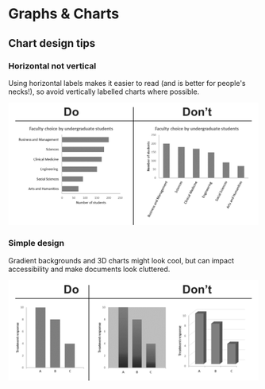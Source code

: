 # Graphs & Charts

## Chart design tips

### Horizontal not vertical

Using horizontal labels makes it easier to read \(and is better for people's necks!\), so avoid vertically labelled charts where possible.

![Credit: crastina.se](../.gitbook/assets/image%20%282%29.png)

### Simple design

Gradient backgrounds and 3D charts might look cool, but can impact accessibility and make documents look cluttered.

![Credit: crastina.se](../.gitbook/assets/image%20%281%29.png)

